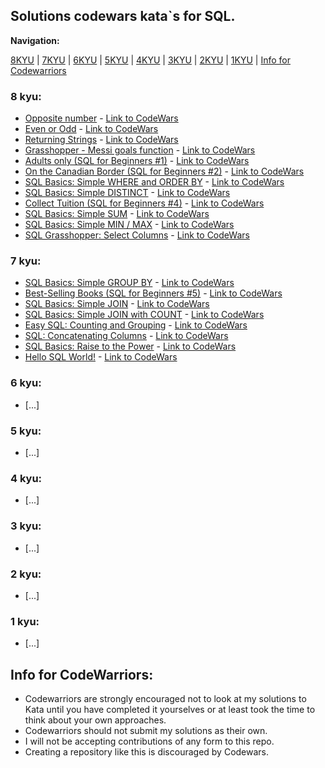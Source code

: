 ## Solutions codewars kata\`s for SQL.


**Navigation:**

[8KYU](https://github.com/ZaytsevNS/python_codewars/tree/main/SQL#8-kyu) | [7KYU](https://github.com/ZaytsevNS/python_codewars/tree/main/SQL#7-kyu) | [6KYU](https://github.com/ZaytsevNS/python_codewars/tree/main/SQL#6-kyu) | [5KYU](https://github.com/ZaytsevNS/python_codewars/tree/main/SQL#5-kyu) | [4KYU](https://github.com/ZaytsevNS/python_codewars/tree/main/SQL#4-kyu) | [3KYU](https://github.com/ZaytsevNS/python_codewars/tree/main/SQL#3-kyu) | [2KYU](https://github.com/ZaytsevNS/python_codewars/tree/main/SQL#2-kyu) | [1KYU](https://github.com/ZaytsevNS/python_codewars/tree/main/SQL#1-kyu) | [Info for Codewarriors](https://github.com/ZaytsevNS/python_codewars/tree/main/SQL#info-for-codewarriors)

### 8 kyu:
- [Opposite number](https://github.com/ZaytsevNS/python_codewars/blob/main/SQL/8KYU/opposite_number.sql) - [Link to CodeWars](https://www.codewars.com/kata/56dec885c54a926dcd001095)
- [Even or Odd](https://github.com/ZaytsevNS/python_codewars/blob/main/SQL/8KYU/even_or_odd.sql) - [Link to CodeWars](https://www.codewars.com/kata/53da3dbb4a5168369a0000fe)
- [Returning Strings](https://github.com/ZaytsevNS/python_codewars/blob/main/SQL/8KYU/returning_strings.sql) - [Link to CodeWars](https://www.codewars.com/kata/55a70521798b14d4750000a4)
- [Grasshopper - Messi goals function](https://github.com/ZaytsevNS/python_codewars/blob/main/SQL/8KYU/grasshopper_messi_goals_function.sql) - [Link to CodeWars](https://www.codewars.com/kata/55f73be6e12baaa5900000d4)
- [Adults only (SQL for Beginners #1)](https://github.com/ZaytsevNS/python_codewars/blob/main/SQL/8KYU/adults_only.sql) - [Link to CodeWars](https://www.codewars.com/kata/590a95eede09f87472000213)
- [On the Canadian Border (SQL for Beginners #2)](https://github.com/ZaytsevNS/python_codewars/blob/main/SQL/8KYU/on_the_canadian_border.sql) - [Link to CodeWars](https://www.codewars.com/kata/590ba881fe13cfdcc20001b4)
- [SQL Basics: Simple WHERE and ORDER BY](https://github.com/ZaytsevNS/python_codewars/blob/main/SQL/8KYU/simple_where_and_order_by.sql) - [Link to CodeWars](https://www.codewars.com/kata/5809508cc47d327c12000084)
- [SQL Basics: Simple DISTINCT](https://github.com/ZaytsevNS/python_codewars/blob/main/SQL/8KYU/simple_distinct.sql) - [Link to CodeWars](https://www.codewars.com/kata/58111670e10b53be31000108)
- [Collect Tuition (SQL for Beginners #4)](https://github.com/ZaytsevNS/python_codewars/blob/main/SQL/8KYU/collect_tuition.sql) - [Link to CodeWars](https://www.codewars.com/kata/5910b0d378cc2ba91400000b)
- [SQL Basics: Simple SUM](https://github.com/ZaytsevNS/python_codewars/blob/main/SQL/8KYU/simple_sum.sql) - [Link to CodeWars](https://www.codewars.com/kata/58110da0009b4f7ef80000ad)
- [SQL Basics: Simple MIN / MAX](https://github.com/ZaytsevNS/python_codewars/blob/main/SQL/8KYU/simple_min_max.sql) - [Link to CodeWars](https://www.codewars.com/kata/581113dce10b531b1d0000bd)
- [SQL Grasshopper: Select Columns](https://github.com/ZaytsevNS/python_codewars/blob/main/SQL/8KYU/select_columns.sql) - [Link to CodeWars](https://www.codewars.com/kata/582365c18917435ab3000020)

### 7 kyu:
- [SQL Basics: Simple GROUP BY](https://github.com/ZaytsevNS/python_codewars/blob/main/SQL/7KYU/simple_group_by.sql) - [Link to CodeWars](https://www.codewars.com/kata/58111f4ee10b5301a7000175)
- [Best-Selling Books (SQL for Beginners #5)](https://github.com/ZaytsevNS/python_codewars/blob/main/SQL/7KYU/best_selling_books.sql) - [Link to CodeWars](https://www.codewars.com/kata/591127cbe8b9fb05bd00004b)
- [SQL Basics: Simple JOIN](https://github.com/ZaytsevNS/python_codewars/blob/main/SQL/7KYU/simple_join.sql) - [Link to CodeWars](https://www.codewars.com/kata/5802e32dd8c944e562000020)
- [SQL Basics: Simple JOIN with COUNT](https://github.com/ZaytsevNS/python_codewars/blob/main/SQL/7KYU/simple_join_with_count.sql) - [Link to CodeWars](https://www.codewars.com/kata/580918e24a85b05ad000010c)
- [Easy SQL: Counting and Grouping](https://github.com/ZaytsevNS/python_codewars/blob/main/SQL/7KYU/counting_and_grouping.sql) - [Link to CodeWars](https://www.codewars.com/kata/594633020a561e329a0000a2)
- [SQL: Concatenating Columns](https://github.com/ZaytsevNS/python_codewars/blob/main/SQL/7KYU/concatenating_columns.sql) - [Link to CodeWars](https://www.codewars.com/kata/59440034e94fae05b2000073)
- [SQL Basics: Raise to the Power](https://github.com/ZaytsevNS/python_codewars/blob/main/SQL/7KYU/raise_to_the_power.sql) - [Link to CodeWars](https://www.codewars.com/kata/594a8f653b5b4e8f3d000035)
- [Hello SQL World!](https://github.com/ZaytsevNS/python_codewars/blob/main/SQL/7KYU/hello_sql_world.sql) - [Link to CodeWars](https://www.codewars.com/kata/581283eb0a5fb13e06000020)

### 6 kyu:
- [...]

### 5 kyu:
- [...]

### 4 kyu:
- [...]

### 3 kyu:
- [...]

### 2 kyu:
- [...]

### 1 kyu:
- [...]

## Info for CodeWarriors:
- Codewarriors are strongly encouraged not to look at my solutions to Kata until you have completed it yourselves or at least took the time to think about your own approaches.
- Codewarriors should not submit my solutions as their own.
- I will not be accepting contributions of any form to this repo.
- Creating a repository like this is discouraged by Codewars.
